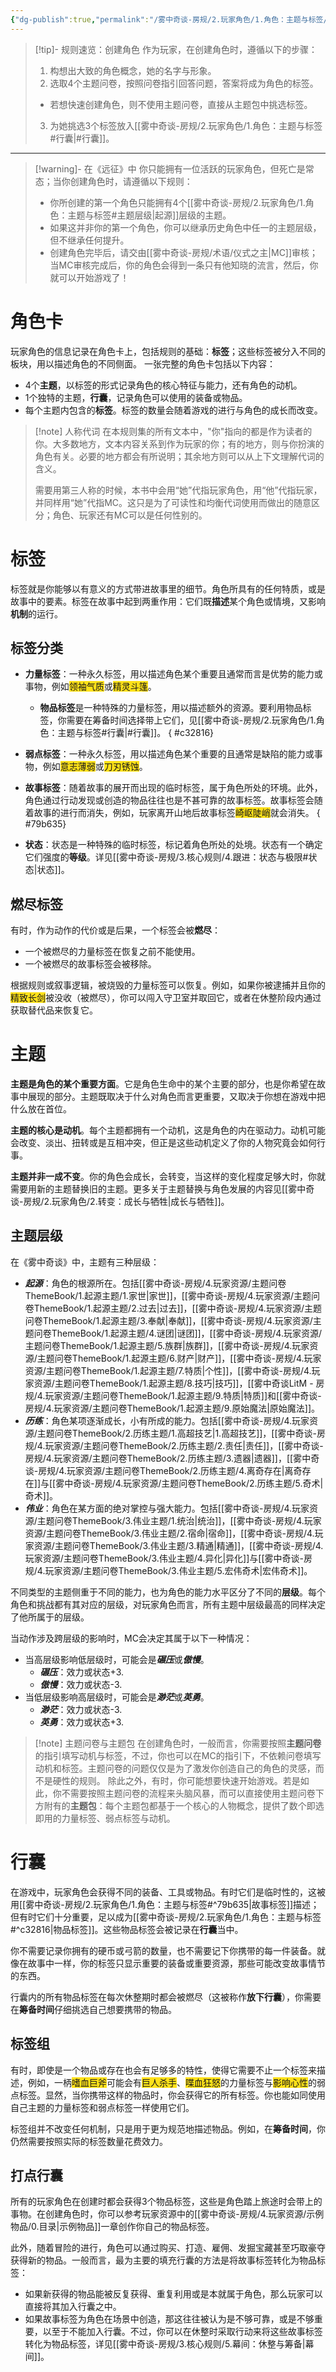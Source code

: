 ```yaml
---
{"dg-publish":true,"permalink":"/雾中奇谈-房规/2.玩家角色/1.角色：主题与标签/"}
---
```


>[!tip]- 规则速览：创建角色
>作为玩家，在创建角色时，遵循以下的步骤：
>
>1. 构想出大致的角色概念，她的名字与形象。
>2. 选取4个主题问卷，按照问卷指引回答问题，答案将成为角色的标签。
>	- 若想快速创建角色，则不使用主题问卷，直接从主题包中挑选标签。
>3. 为她挑选3个标签放入[[雾中奇谈-房规/2.玩家角色/1.角色：主题与标签#行囊\|#行囊]]。
---
>[!warning]- 在《远征》中
>你只能拥有一位活跃的玩家角色，但死亡是常态；当你创建角色时，请遵循以下规则：
>- 你所创建的第一个角色只能拥有4个[[雾中奇谈-房规/2.玩家角色/1.角色：主题与标签#主题层级\|起源]]层级的主题。
>- 如果这并非你的第一个角色，你可以继承历史角色中任一的主题层级，但不继承任何提升。
>- 创建角色完毕后，请交由[[雾中奇谈-房规/术语/仪式之主\|MC]]审核；当MC审核完成后，你的角色会得到一条只有他知晓的流言，然后，你就可以开始游戏了！
# 角色卡
玩家角色的信息记录在角色卡上，包括规则的基础：**标签**；这些标签被分入不同的板块，用以描述角色的不同侧面。
一张完整的角色卡包括以下内容：
- 4个**主题**，以标签的形式记录角色的核心特征与能力，还有角色的动机。
- 1个独特的主题，**行囊**，记录角色可以使用的装备或物品。
- 每个主题内包含的**标签**。标签的数量会随着游戏的进行与角色的成长而改变。
>[!note] 人称代词
>在本规则集的所有文本中，"你"指向的都是作为读者的你。大多数地方，文本内容关系到作为玩家的你；有的地方，则与你扮演的角色有关。必要的地方都会有所说明；其余地方则可以从上下文理解代词的含义。
>
>需要用第三人称的时候，本书中会用“她”代指玩家角色，用“他”代指玩家，并同样用“她”代指MC。这只是为了可读性和均衡代词使用而做出的随意区分；角色、玩家还有MC可以是任何性别的。

# 标签
标签就是你能够以有意义的方式带进故事里的细节。角色所具有的任何特质，或是故事中的要素。标签在故事中起到两重作用：它们既**描述**某个角色或情境，又影响**机制**的运行。 

## 标签分类
- **力量标签**：一种永久标签，用以描述角色某个重要且通常而言是优势的能力或事物，例如<span style="background:#ffe119">领袖气质</span>或<span style="background:#ffe119">精灵斗篷</span>。
	- **物品标签**是一种特殊的力量标签，用以描述额外的资源。要利用物品标签，你需要在筹备时间选择带上它们，见[[雾中奇谈-房规/2.玩家角色/1.角色：主题与标签#行囊\|#行囊]]。
{ #c32816}

- **弱点标签**：一种永久标签，用以描述角色某个重要的且通常是缺陷的能力或事物，例如<span style="background:#ffe119">意志薄弱</span>或<span style="background:#ffe119">刀刃锈蚀</span>。
- **故事标签**：随着故事的展开而出现的临时标签，属于角色所处的环境。此外，角色通过行动发现或创造的物品往往也是不甚可靠的故事标签。故事标签会随着故事的进行而消失，例如，玩家离开山地后故事标签<span style="background:#ffe119">崎岖陡峭</span>就会消失。
{ #79b635}

- **状态**：状态是一种特殊的临时标签，标记着角色所处的处境。状态有一个确定它们强度的**等级**。详见[[雾中奇谈-房规/3.核心规则/4.跟进：状态与极限#状态\|状态]]。
## 燃尽标签
有时，作为动作的代价或是后果，一个标签会被**燃尽**：
- 一个被燃尽的力量标签在恢复之前不能使用。
- 一个被燃尽的故事标签会被移除。

根据规则或叙事逻辑，被烧毁的力量标签可以恢复。例如，如果你被逮捕并且你的<span style="background:#ffe119">精致长剑</span>被没收（被燃尽），你可以闯入守卫室并取回它，或者在休整阶段内通过获取替代品来恢复它。

# 主题
**主题是角色的某个重要方面**。它是角色生命中的某个主要的部分，也是你希望在故事中展现的部分。主题既取决于什么对角色而言更重要，又取决于你想在游戏中把什么放在首位。

**主题的核心是动机**。每个主题都拥有一个动机，这是角色的内在驱动力。动机可能会改变、淡出、扭转或是互相冲突，但正是这些动机定义了你的人物究竟会如何行事。

**主题并非一成不变**。你的角色会成长，会转变，当这样的变化程度足够大时，你就需要用新的主题替换旧的主题。更多关于主题替换与角色发展的内容见[[雾中奇谈-房规/2.玩家角色/2.转变：成长与牺牲\|成长与牺牲]]。
## 主题层级
在《雾中奇谈》中，主题有三种层级：
- ***起源***：角色的根源所在。包括[[雾中奇谈-房规/4.玩家资源/主题问卷ThemeBook/1.起源主题/1.家世\|家世]]，[[雾中奇谈-房规/4.玩家资源/主题问卷ThemeBook/1.起源主题/2.过去\|过去]]，[[雾中奇谈-房规/4.玩家资源/主题问卷ThemeBook/1.起源主题/3.奉献\|奉献]]，[[雾中奇谈-房规/4.玩家资源/主题问卷ThemeBook/1.起源主题/4.谜团\|谜团]]，[[雾中奇谈-房规/4.玩家资源/主题问卷ThemeBook/1.起源主题/5.族群\|族群]]，[[雾中奇谈-房规/4.玩家资源/主题问卷ThemeBook/1.起源主题/6.财产\|财产]]，[[雾中奇谈-房规/4.玩家资源/主题问卷ThemeBook/1.起源主题/7.特质\|个性]]，[[雾中奇谈-房规/4.玩家资源/主题问卷ThemeBook/1.起源主题/8.技巧\|技巧]]，[[雾中奇谈LitM - 房规/4.玩家资源/主题问卷ThemeBook/1.起源主题/9.特质\|特质]]和[[雾中奇谈-房规/4.玩家资源/主题问卷ThemeBook/1.起源主题/9.原始魔法\|原始魔法]]。
- ***历练***：角色某项逐渐成长，小有所成的能力。包括[[雾中奇谈-房规/4.玩家资源/主题问卷ThemeBook/2.历练主题/1.高超技艺\|1.高超技艺]]，[[雾中奇谈-房规/4.玩家资源/主题问卷ThemeBook/2.历练主题/2.责任\|责任]]，[[雾中奇谈-房规/4.玩家资源/主题问卷ThemeBook/2.历练主题/3.遗器\|遗器]]，[[雾中奇谈-房规/4.玩家资源/主题问卷ThemeBook/2.历练主题/4.离奇存在\|离奇存在]]与[[雾中奇谈-房规/4.玩家资源/主题问卷ThemeBook/2.历练主题/5.奇术\|奇术]]。
- ***伟业***：角色在某方面的绝对掌控与强大能力。包括[[雾中奇谈-房规/4.玩家资源/主题问卷ThemeBook/3.伟业主题/1.统治\|统治]]，[[雾中奇谈-房规/4.玩家资源/主题问卷ThemeBook/3.伟业主题/2.宿命\|宿命]]，[[雾中奇谈-房规/4.玩家资源/主题问卷ThemeBook/3.伟业主题/3.精通\|精通]]，[[雾中奇谈-房规/4.玩家资源/主题问卷ThemeBook/3.伟业主题/4.异化\|异化]]与[[雾中奇谈-房规/4.玩家资源/主题问卷ThemeBook/3.伟业主题/5.宏伟奇术\|宏伟奇术]]。

不同类型的主题侧重于不同的能力，也为角色的能力水平区分了不同的**层级**。每个角色和挑战都有其对应的层级，对玩家角色而言，所有主题中层级最高的同样决定了他所属于的层级。

当动作涉及跨层级的影响时，MC会决定其属于以下一种情况：
- 当高层级影响低层级时，可能会是***碾压***或***傲慢***。
	- ***碾压***：效力或状态+3.
	- ***傲慢***：效力或状态-3.
- 当低层级影响高层级时，可能会是***渺茫***或***英勇***。
	- ***渺茫***：效力或状态-3.
	- ***英勇***：效力或状态+3.
>[!note] 主题问卷与主题包
>在创建角色时，一般而言，你需要按照**主题问卷**的指引填写动机与标签，不过，你也可以在MC的指引下，不依赖问卷填写动机和标签。主题问卷的问题仅仅是为了激发你创造自己的角色的灵感，而不是硬性的规则。
>除此之外，有时，你可能想要快速开始游戏。若是如此，你不需要按照主题问卷的流程来头脑风暴，而可以直接使用主题问卷下方附有的**主题包**：每个主题包都基于一个核心的人物概念，提供了数个即选即用的力量标签、弱点标签与动机。

# 行囊
在游戏中，玩家角色会获得不同的装备、工具或物品。有时它们是临时性的，这被用[[雾中奇谈-房规/2.玩家角色/1.角色：主题与标签#^79b635\|故事标签]]描述；但有时它们十分重要，足以成为[[雾中奇谈-房规/2.玩家角色/1.角色：主题与标签#^c32816\|物品标签]]。这些物品标签会被记录在**行囊**当中。

你不需要记录你拥有的硬币或弓箭的数量，也不需要记下你携带的每一件装备。就像在故事中一样，你的标签只显示重要的装备或重要资源，那些可能改变故事情节的东西。

行囊内的所有物品标签在每次休整期时都会被燃尽（这被称作**放下行囊**），你需要在**筹备时间**仔细挑选自己想要携带的物品。

## 标签组
有时，即使是一个物品或存在也会有足够多的特性，使得它需要不止一个标签来描述，例如，一柄<span style="background:#ffe119">嗜血巨斧</span>可能会有<span style="background:#ffe119">巨人杀手</span>、<span style="background:#ffe119">喋血狂怒</span>的力量标签与<span style="background:#ffe119">影响心性</span>的弱点标签。显然，当你携带这样的物品时，你会获得它的所有标签。你也能如同使用自己主题的力量标签和弱点标签一样使用它们。

标签组并不改变任何机制，只是用于更为规范地描述物品。例如，在**筹备时间**，你仍然需要按照实际的标签数量花费效力。

## 打点行囊
所有的玩家角色在创建时都会获得3个物品标签，这些是角色踏上旅途时会带上的事物。在创建角色时，你可以参考玩家资源中的[[雾中奇谈-房规/4.玩家资源/示例物品/0.目录\|示例物品]]一章创作你自己的物品标签。

此外，随着冒险的进行，角色可以通过购买、打造、雇佣、发掘宝藏甚至巧取豪夺获得新的物品。一般而言，最为主要的填充行囊的方法是将故事标签转化为物品标签：
- 如果新获得的物品能被反复获得、重复利用或是本就属于角色，那么玩家可以直接将其加入行囊之中。
- 如果故事标签为角色在场景中创造，那这往往被认为是不够可靠，或是不够重要，以至于不能加入行囊。不过，你可以在休整时采取行动来将这些故事标签转化为物品标签，详见[[雾中奇谈-房规/3.核心规则/5.幕间：休整与筹备\|幕间]]。